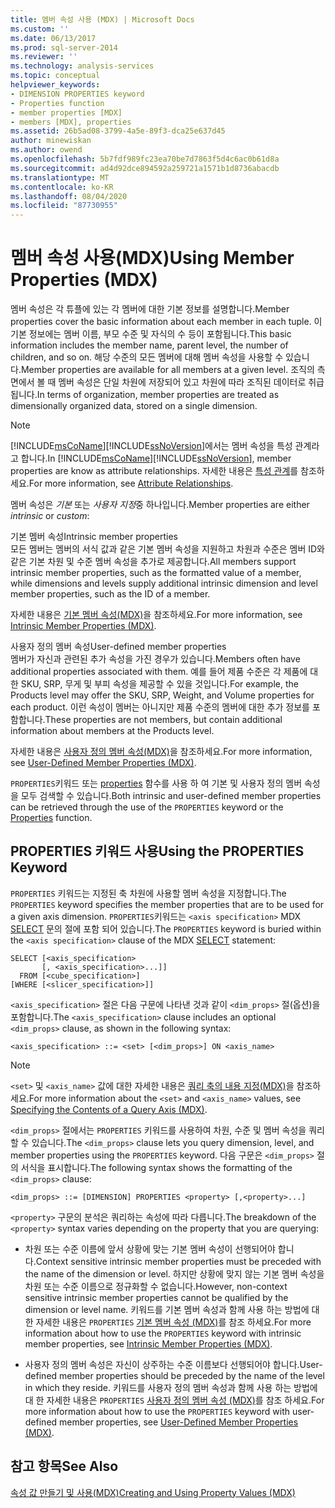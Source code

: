 ```yaml
---
title: 멤버 속성 사용 (MDX) | Microsoft Docs
ms.custom: ''
ms.date: 06/13/2017
ms.prod: sql-server-2014
ms.reviewer: ''
ms.technology: analysis-services
ms.topic: conceptual
helpviewer_keywords:
- DIMENSION PROPERTIES keyword
- Properties function
- member properties [MDX]
- members [MDX], properties
ms.assetid: 26b5ad08-3799-4a5e-89f3-dca25e637d45
author: minewiskan
ms.author: owend
ms.openlocfilehash: 5b7fdf989fc23ea70be7d7863f5d4c6ac0b61d8a
ms.sourcegitcommit: ad4d92dce894592a259721a1571b1d8736abacdb
ms.translationtype: MT
ms.contentlocale: ko-KR
ms.lasthandoff: 08/04/2020
ms.locfileid: "87730955"
---
```

# <a name="using-member-properties-mdx"></a><span data-ttu-id="7e815-102">멤버 속성 사용(MDX)</span><span class="sxs-lookup"><span data-stu-id="7e815-102">Using Member Properties (MDX)</span></span>
  <span data-ttu-id="7e815-103">멤버 속성은 각 튜플에 있는 각 멤버에 대한 기본 정보를 설명합니다.</span><span class="sxs-lookup"><span data-stu-id="7e815-103">Member properties cover the basic information about each member in each tuple.</span></span> <span data-ttu-id="7e815-104">이 기본 정보에는 멤버 이름, 부모 수준 및 자식의 수 등이 포함됩니다.</span><span class="sxs-lookup"><span data-stu-id="7e815-104">This basic information includes the member name, parent level, the number of children, and so on.</span></span> <span data-ttu-id="7e815-105">해당 수준의 모든 멤버에 대해 멤버 속성을 사용할 수 있습니다.</span><span class="sxs-lookup"><span data-stu-id="7e815-105">Member properties are available for all members at a given level.</span></span> <span data-ttu-id="7e815-106">조직의 측면에서 볼 때 멤버 속성은 단일 차원에 저장되어 있고 차원에 따라 조직된 데이터로 취급됩니다.</span><span class="sxs-lookup"><span data-stu-id="7e815-106">In terms of organization, member properties are treated as dimensionally organized data, stored on a single dimension.</span></span>  
  
> [!NOTE]  
>  <span data-ttu-id="7e815-107">[!INCLUDE[msCoName](../../../includes/msconame-md.md)][!INCLUDE[ssNoVersion](../../../includes/ssnoversion-md.md)]에서는 멤버 속성을 특성 관계라고 합니다.</span><span class="sxs-lookup"><span data-stu-id="7e815-107">In [!INCLUDE[msCoName](../../../includes/msconame-md.md)][!INCLUDE[ssNoVersion](../../../includes/ssnoversion-md.md)], member properties are know as attribute relationships.</span></span> <span data-ttu-id="7e815-108">자세한 내용은 [특성 관계](../../multidimensional-models-olap-logical-dimension-objects/attribute-relationships.md)를 참조하세요.</span><span class="sxs-lookup"><span data-stu-id="7e815-108">For more information, see [Attribute Relationships](../../multidimensional-models-olap-logical-dimension-objects/attribute-relationships.md).</span></span>  
  
 <span data-ttu-id="7e815-109">멤버 속성은 *기본* 또는 *사용자 지정*중 하나입니다.</span><span class="sxs-lookup"><span data-stu-id="7e815-109">Member properties are either *intrinsic* or *custom*:</span></span>  
  
 <span data-ttu-id="7e815-110">기본 멤버 속성</span><span class="sxs-lookup"><span data-stu-id="7e815-110">Intrinsic member properties</span></span>  
 <span data-ttu-id="7e815-111">모든 멤버는 멤버의 서식 값과 같은 기본 멤버 속성을 지원하고 차원과 수준은 멤버 ID와 같은 기본 차원 및 수준 멤버 속성을 추가로 제공합니다.</span><span class="sxs-lookup"><span data-stu-id="7e815-111">All members support intrinsic member properties, such as the formatted value of a member, while dimensions and levels supply additional intrinsic dimension and level member properties, such as the ID of a member.</span></span>  
  
 <span data-ttu-id="7e815-112">자세한 내용은 [기본 멤버 속성&#40;MDX&#41;](mdx-member-properties-intrinsic-member-properties.md)을 참조하세요.</span><span class="sxs-lookup"><span data-stu-id="7e815-112">For more information, see [Intrinsic Member Properties &#40;MDX&#41;](mdx-member-properties-intrinsic-member-properties.md).</span></span>  
  
 <span data-ttu-id="7e815-113">사용자 정의 멤버 속성</span><span class="sxs-lookup"><span data-stu-id="7e815-113">User-defined member properties</span></span>  
 <span data-ttu-id="7e815-114">멤버가 자신과 관련된 추가 속성을 가진 경우가 있습니다.</span><span class="sxs-lookup"><span data-stu-id="7e815-114">Members often have additional properties associated with them.</span></span> <span data-ttu-id="7e815-115">예를 들어 제품 수준은 각 제품에 대한 SKU, SRP, 무게 및 부피 속성을 제공할 수 있을 것입니다.</span><span class="sxs-lookup"><span data-stu-id="7e815-115">For example, the Products level may offer the SKU, SRP, Weight, and Volume properties for each product.</span></span> <span data-ttu-id="7e815-116">이런 속성이 멤버는 아니지만 제품 수준의 멤버에 대한 추가 정보를 포함합니다.</span><span class="sxs-lookup"><span data-stu-id="7e815-116">These properties are not members, but contain additional information about members at the Products level.</span></span>  
  
 <span data-ttu-id="7e815-117">자세한 내용은 [사용자 정의 멤버 속성&#40;MDX&#41;](mdx-member-properties-user-defined-member-properties.md)을 참조하세요.</span><span class="sxs-lookup"><span data-stu-id="7e815-117">For more information, see [User-Defined Member Properties &#40;MDX&#41;](mdx-member-properties-user-defined-member-properties.md).</span></span>  
  
 <span data-ttu-id="7e815-118">`PROPERTIES`키워드 또는 [properties](/sql/mdx/properties-mdx) 함수를 사용 하 여 기본 및 사용자 정의 멤버 속성을 모두 검색할 수 있습니다.</span><span class="sxs-lookup"><span data-stu-id="7e815-118">Both intrinsic and user-defined member properties can be retrieved through the use of the `PROPERTIES` keyword or the [Properties](/sql/mdx/properties-mdx) function.</span></span>  
  
## <a name="using-the-properties-keyword"></a><span data-ttu-id="7e815-119">PROPERTIES 키워드 사용</span><span class="sxs-lookup"><span data-stu-id="7e815-119">Using the PROPERTIES Keyword</span></span>  
 <span data-ttu-id="7e815-120">`PROPERTIES` 키워드는 지정된 축 차원에 사용할 멤버 속성을 지정합니다.</span><span class="sxs-lookup"><span data-stu-id="7e815-120">The `PROPERTIES` keyword specifies the member properties that are to be used for a given axis dimension.</span></span> <span data-ttu-id="7e815-121">`PROPERTIES`키워드는 `<axis specification>` MDX [SELECT](/sql/mdx/mdx-data-manipulation-select) 문의 절에 포함 되어 있습니다.</span><span class="sxs-lookup"><span data-stu-id="7e815-121">The `PROPERTIES` keyword is buried within the `<axis specification>` clause of the MDX [SELECT](/sql/mdx/mdx-data-manipulation-select) statement:</span></span>  
  
```  
SELECT [<axis_specification>  
       [, <axis_specification>...]]  
  FROM [<cube_specification>]  
[WHERE [<slicer_specification>]]  
```  
  
 <span data-ttu-id="7e815-122">`<axis_specification>` 절은 다음 구문에 나타낸 것과 같이 `<dim_props>` 절(옵션)을 포함합니다.</span><span class="sxs-lookup"><span data-stu-id="7e815-122">The `<axis_specification>` clause includes an optional `<dim_props>` clause, as shown in the following syntax:</span></span>  
  
```  
<axis_specification> ::= <set> [<dim_props>] ON <axis_name>  
```  
  
> [!NOTE]  
>  <span data-ttu-id="7e815-123">`<set>` 및 `<axis_name>` 값에 대한 자세한 내용은 [쿼리 축의 내용 지정&#40;MDX&#41;](mdx-query-and-slicer-axes-specify-the-contents-of-a-query-axis.md)을 참조하세요.</span><span class="sxs-lookup"><span data-stu-id="7e815-123">For more information about the `<set>` and `<axis_name>` values, see [Specifying the Contents of a Query Axis &#40;MDX&#41;](mdx-query-and-slicer-axes-specify-the-contents-of-a-query-axis.md).</span></span>  
  
 <span data-ttu-id="7e815-124">`<dim_props>` 절에서는 `PROPERTIES` 키워드를 사용하여 차원, 수준 및 멤버 속성을 쿼리할 수 있습니다.</span><span class="sxs-lookup"><span data-stu-id="7e815-124">The `<dim_props>` clause lets you query dimension, level, and member properties using the `PROPERTIES` keyword.</span></span> <span data-ttu-id="7e815-125">다음 구문은 `<dim_props>` 절의 서식을 표시합니다.</span><span class="sxs-lookup"><span data-stu-id="7e815-125">The following syntax shows the formatting of the `<dim_props>` clause:</span></span>  
  
```  
<dim_props> ::= [DIMENSION] PROPERTIES <property> [,<property>...]  
```  
  
 <span data-ttu-id="7e815-126">`<property>` 구문의 분석은 쿼리하는 속성에 따라 다릅니다.</span><span class="sxs-lookup"><span data-stu-id="7e815-126">The breakdown of the `<property>` syntax varies depending on the property that you are querying:</span></span>  
  
-   <span data-ttu-id="7e815-127">차원 또는 수준 이름에 앞서 상황에 맞는 기본 멤버 속성이 선행되어야 합니다.</span><span class="sxs-lookup"><span data-stu-id="7e815-127">Context sensitive intrinsic member properties must be preceded with the name of the dimension or level.</span></span> <span data-ttu-id="7e815-128">하지만 상황에 맞지 않는 기본 멤버 속성을 차원 또는 수준 이름으로 정규화할 수 없습니다.</span><span class="sxs-lookup"><span data-stu-id="7e815-128">However, non-context sensitive intrinsic member properties cannot be qualified by the dimension or level name.</span></span> <span data-ttu-id="7e815-129">키워드를 기본 멤버 속성과 함께 사용 하는 방법에 대 한 자세한 내용은 `PROPERTIES` [기본 멤버 속성 &#40;MDX&#41;](mdx-member-properties-intrinsic-member-properties.md)를 참조 하세요.</span><span class="sxs-lookup"><span data-stu-id="7e815-129">For more information about how to use the `PROPERTIES` keyword with intrinsic member properties, see [Intrinsic Member Properties &#40;MDX&#41;](mdx-member-properties-intrinsic-member-properties.md).</span></span>  
  
-   <span data-ttu-id="7e815-130">사용자 정의 멤버 속성은 자신이 상주하는 수준 이름보다 선행되어야 합니다.</span><span class="sxs-lookup"><span data-stu-id="7e815-130">User-defined member properties should be preceded by the name of the level in which they reside.</span></span> <span data-ttu-id="7e815-131">키워드를 사용자 정의 멤버 속성과 함께 사용 하는 방법에 대 한 자세한 내용은 `PROPERTIES` [사용자 정의 멤버 속성 &#40;MDX&#41;](mdx-member-properties-user-defined-member-properties.md)를 참조 하세요.</span><span class="sxs-lookup"><span data-stu-id="7e815-131">For more information about how to use the `PROPERTIES` keyword with user-defined member properties, see [User-Defined Member Properties &#40;MDX&#41;](mdx-member-properties-user-defined-member-properties.md).</span></span>  
  
## <a name="see-also"></a><span data-ttu-id="7e815-132">참고 항목</span><span class="sxs-lookup"><span data-stu-id="7e815-132">See Also</span></span>  
 [<span data-ttu-id="7e815-133">속성 값 만들기 및 사용&#40;MDX&#41;</span><span class="sxs-lookup"><span data-stu-id="7e815-133">Creating and Using Property Values &#40;MDX&#41;</span></span>](../../creating-and-using-property-values-mdx.md)  
  
  
